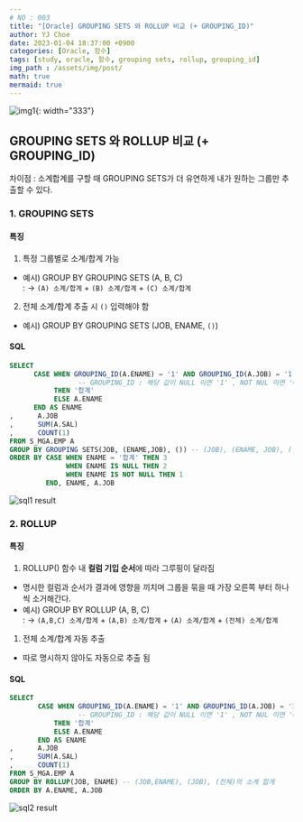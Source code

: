 ```yaml
---
# NO : 003
title: "[Oracle] GROUPING SETS 와 ROLLUP 비교 (+ GROUPING_ID)"
author: YJ Choe
date: 2023-01-04 18:37:00 +0900
categories: [Oracle, 함수]
tags: [study, oracle, 함수, grouping sets, rollup, grouping_id]
img_path : /assets/img/post/
math: true
mermaid: true
---
```


![img1](003_01.png){: width="333"}

## GROUPING SETS 와 ROLLUP 비교  (+ GROUPING_ID)

차이점 : 소계합계를 구할 때 GROUPING SETS가 더 유연하게 내가 원하는 그룹만 추출할 수 있다.

### 1. GROUPING SETS

#### 특징
1. 특정 그룹별로 소계/합계 가능
- 예시) GROUP BY GROUPING SETS (A, B, C)  
  : -> `(A) 소계/합계` + `(B) 소계/합계` + `(C) 소계/합계`  
  
2. 전체 소계/합계 추출 시 ``()`` 입력해야 함
- 예시) GROUP BY GROUPING SETS (JOB, ENAME, ``()``)  

#### SQL
```sql
SELECT 
      CASE WHEN GROUPING_ID(A.ENAME) = '1' AND GROUPING_ID(A.JOB) = '1' 
                 -- GROUPING_ID : 해당 값이 NULL 이면 '1' , NOT NUL 이면 '0' 반환
      	   THEN '합계'
      	   ELSE A.ENAME
      END AS ENAME
,      A.JOB
,      SUM(A.SAL)
,      COUNT(1)
FROM S_MGA.EMP A 
GROUP BY GROUPING SETS(JOB, (ENAME,JOB), ()) -- (JOB), (ENAME, JOB), (전체)의 소계/합계
ORDER BY CASE WHEN ENAME = '합계' THEN 3
              WHEN ENAME IS NULL THEN 2
              WHEN ENAME IS NOT NULL THEN 1
         END, ENAME, A.JOB
```
![sql1 result](003_02.png)

### 2. ROLLUP

#### 특징 
1. ROLLUP() 함수 내 **컬럼 기입 순서**에 따라 그루핑이 달라짐
- 명시한 컬럼과 순서가 결과에 영향을 끼치며 그룹을 묶을 때 가장 오른쪽 부터 하나씩 소거해간다.  
- 예시) GROUP BY ROLLUP (A, B, C)  
  : -> `(A,B,C) 소계/합계` + `(A,B) 소계/합계` + `(A) 소계/합계` + `(전체) 소계/합계`  

1. 전체 소계/합계 자동 추출
- 따로 명시하지 않아도 자동으로 추출 됨

#### SQL
```sql
SELECT 
       CASE WHEN GROUPING_ID(A.ENAME) = '1' AND GROUPING_ID(A.JOB) = '1'
                 -- GROUPING_ID : 해당 값이 NULL 이면 '1' , NOT NUL 이면 '0' 반환       
       	   THEN '합계'
       	   ELSE A.ENAME
       END AS ENAME
,      A.JOB
,      SUM(A.SAL)
,      COUNT(1)
FROM S_MGA.EMP A 
GROUP BY ROLLUP(JOB, ENAME) -- (JOB,ENAME), (JOB), (전체)의 소계 합계 
ORDER BY A.ENAME, A.JOB
```
![sql2 result](003_02.png)
    

